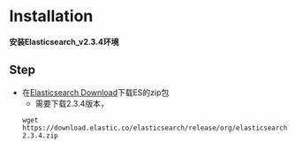 
# Installation

**安装Elasticsearch_v2.3.4环境**

## Step 
- 在[Elasticsearch Download](https://www.elastic.co/downloads/elasticsearch)下载ES的zip包
  - 需要下载2.3.4版本，
  ```
  wget https://download.elastic.co/elasticsearch/release/org/elasticsearch/distribution/zip/elasticsearch/2.3.4/elasticsearch-2.3.4.zip
  ```
